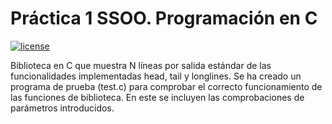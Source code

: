 # Práctica 1 SSOO. Programación en C

[![license](https://img.shields.io/github/license/jrodriguezs2020/Practica1_SSOO.svg)](https://github.com/jrodriguezs2020/Practica1_SSOO/blob/main/LICENSE)

Biblioteca en C que muestra N líneas por salida estándar de las funcionalidades implementadas head, tail y longlines.
Se ha creado un programa de prueba (test.c) para comprobar el correcto funcionamiento de las funciones de biblioteca. En este se incluyen las comprobaciones de parámetros introducidos.

